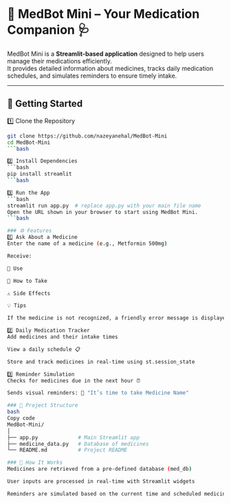 # 💊 MedBot Mini – Your Medication Companion 🩺

MedBot Mini is a **Streamlit-based application** designed to help users manage their medications efficiently.  
It provides detailed information about medicines, tracks daily medication schedules, and simulates reminders to ensure timely intake.

---

## 🚀 Getting Started

1️⃣ Clone the Repository
```bash
git clone https://github.com/nazeyanehal/MedBot-Mini
cd MedBot-Mini
```bash

2️⃣ Install Dependencies
```bash
pip install streamlit
```bash

3️⃣ Run the App
```bash
streamlit run app.py  # replace app.py with your main file name
Open the URL shown in your browser to start using MedBot Mini.
```bash

### ⚙️ Features
1️⃣ Ask About a Medicine
Enter the name of a medicine (e.g., Metformin 500mg)

Receive:

📌 Use

💊 How to Take

⚠️ Side Effects

💡 Tips

If the medicine is not recognized, a friendly error message is displayed.

2️⃣ Daily Medication Tracker
Add medicines and their intake times

View a daily schedule 📋

Store and track medicines in real-time using st.session_state

3️⃣ Reminder Simulation
Checks for medicines due in the next hour ⏰

Sends visual reminders: 🔔 "It’s time to take Medicine Name"

### 📂 Project Structure
bash
Copy code
MedBot-Mini/
│
├── app.py             # Main Streamlit app
├── medicine_data.py   # Database of medicines
└── README.md          # Project README

### 📝 How It Works
Medicines are retrieved from a pre-defined database (med_db)

User inputs are processed in real-time with Streamlit widgets

Reminders are simulated based on the current time and scheduled medicine times
